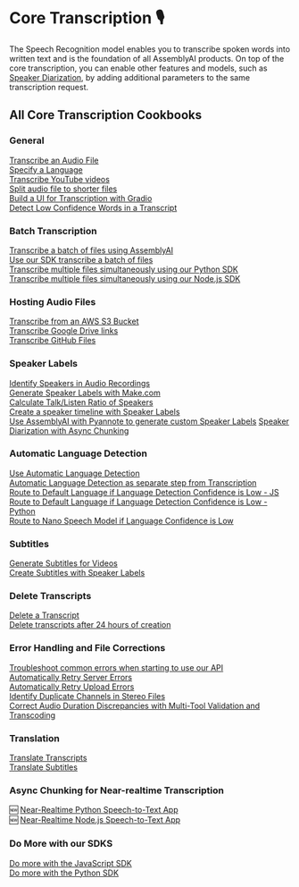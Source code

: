 # Core Transcription 🎙️
The Speech Recognition model enables you to transcribe spoken words into written text and is the foundation of all AssemblyAI products.
On top of the core transcription, you can enable other features and models, such as [Speaker Diarization](https://www.assemblyai.com/docs/speech-to-text/speaker-diarization), by adding additional parameters to the same transcription request.

## All Core Transcription Cookbooks

### General
[Transcribe an Audio File](transcribe.ipynb)<br> 
[Specify a Language](specify-language.ipynb)  
[Transcribe YouTube videos](transcribe_youtube_videos.ipynb)<br>
[Split audio file to shorter files](split_audio_file)  
[Build a UI for Transcription with Gradio](gradio-frontend.ipynb)  
[Detect Low Confidence Words in a Transcript](detecting-low-confidence-words.md)  


### Batch Transcription
[Transcribe a batch of files using AssemblyAI](transcribe_batch_of_files)   
[Use our SDK transcribe a batch of files](SDK_transcribe_batch_of_files)  
[Transcribe multiple files simultaneously using our Python SDK](SDK_transcribe_batch_of_files/batch_transcription.ipynb)      
[Transcribe multiple files simultaneously using our Node.js SDK](SDK-Node-batch.md) 

### Hosting Audio Files
[Transcribe from an AWS S3 Bucket](transcribe_from_s3.ipynb)  
[Transcribe Google Drive links](transcribing-google-drive-file.md)<br>
[Transcribe GitHub Files](transcribing-github-files.md) 

### Speaker Labels
[Identify Speakers in Audio Recordings](speaker_labels.ipynb)<br>
[Generate Speaker Labels with Make.com](make.com-speaker-labels.md)\
[Calculate Talk/Listen Ratio of Speakers](talk-listen-ratio.ipynb)<br>
[Create a speaker timeline with Speaker Labels](speaker_timeline.ipynb)\
[Use AssemblyAI with Pyannote to generate custom Speaker Labels](Use_AssemblyAI_with_Pyannote_to_generate_custom_Speaker_Labels.ipynb) 
[Speaker Diarization with Async Chunking](core-transcription/speaker-diarization-with-async-chunking.ipynb)

### Automatic Language Detection
[Use Automatic Language Detection](automatic-language-detection.ipynb)    
[Automatic Language Detection as separate step from Transcription](automatic-language-detection-separate.ipynb)    
[Route to Default Language if Language Detection Confidence is Low - JS](automatic-language-detection-route-default-language-js.md)\
[Route to Default Language if Language Detection Confidence is Low - Python](automatic-language-detection-route-default-language-python.ipynb)<br>
[Route to Nano Speech Model if Language Confidence is Low](automatic-language-detection-route-nano-model.ipynb)

### Subtitles
[Generate Subtitles for Videos](subtitles.ipynb)\
[Create Subtitles with Speaker Labels](speaker_labelled_subtitles.ipynb)  

### Delete Transcripts
[Delete a Transcript ](delete_transcript.ipynb)  
[Delete transcripts after 24 hours of creation](schedule_delete.ipynb)  

### Error Handling and File Corrections
[Troubleshoot common errors when starting to use our API](common_errors_and_solutions.md)<br>
[Automatically Retry Server Errors](retry-server-error.ipynb)  
[Automatically Retry Upload Errors](retry-upload-error.ipynb)\
[Identify Duplicate Channels in Stereo Files](identify_duplicate_channels.ipynb)\
[Correct Audio Duration Discrepancies with Multi-Tool Validation and Transcoding
](audio-duration-fix.ipynb)

### Translation
[Translate Transcripts](translate_transcripts.ipynb)  
[Translate Subtitles](translate_subtitles.ipynb)

### Async Chunking for Near-realtime Transcription
🆕 [Near-Realtime Python Speech-to-Text App](https://github.com/AssemblyAI-Solutions/async-chunk-py)\
🆕 [Near-Realtime Node.js Speech-to-Text App](https://github.com/AssemblyAI-Solutions/async-chunk-js)


### Do More with our SDKS
[Do more with the JavaScript SDK](do-more-with-sdk-js.md)\
[Do more with the Python SDK](do-more-with-sdk-python.ipynb)
